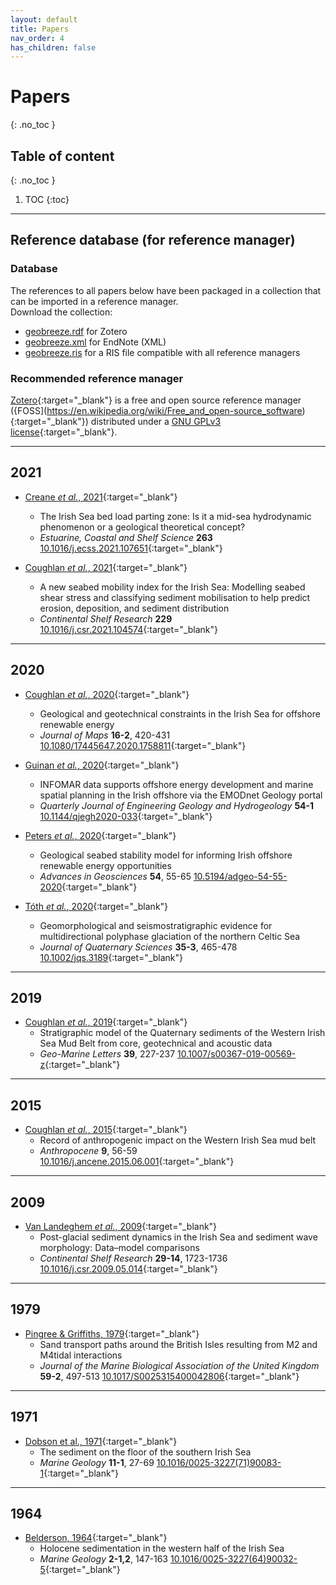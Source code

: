 ```yaml
---
layout: default
title: Papers
nav_order: 4
has_children: false
---
```

<!-- markdownlint-disable MD014 MD022 MD025 MD033 MD040 -->

# Papers
{: .no_toc }


## Table of content
{: .no_toc }

1. TOC
{:toc}

---

## Reference database (for reference manager)

### Database

The references to all papers below have been packaged in a collection that can be imported in a reference manager.  
Download the collection:

* [geobreeze.rdf](../res/reference-manager/geobreeze.rdf) for Zotero
* [geobreeze.xml](../res/reference-manager/geobreeze.xml) for EndNote (XML)
* [geobreeze.ris](../res/reference-manager/geobreeze.ris) for a RIS file compatible with all reference managers

### Recommended reference manager

[Zotero](https://www.zotero.org/){:target="_blank"} is a free and open source reference manager ({FOSS](https://en.wikipedia.org/wiki/Free_and_open-source_software){:target="_blank"}) distributed under a [GNU GPLv3 license](https://en.wikipedia.org/wiki/GNU_General_Public_License#Copyleft){:target="_blank"}.

---

## 2021

* [Creane *et al.*, 2021](https://www.sciencedirect.com/science/article/pii/S027277142100500X){:target="_blank"}
  * The Irish Sea bed load parting zone: Is it a mid-sea hydrodynamic phenomenon or a geological theoretical concept?
  *  *Estuarine, Coastal and Shelf Science* **263** [10.1016/j.ecss.2021.107651](https://doi.org/10.1016/j.ecss.2021.107651){:target="_blank"}

* [Coughlan *et al.*, 2021](https://www.sciencedirect.com/science/article/pii/S0278434321002302){:target="_blank"}
  * A new seabed mobility index for the Irish Sea: Modelling seabed shear stress and classifying sediment mobilisation to help predict erosion, deposition, and sediment distribution
  * *Continental Shelf Research* **229** [10.1016/j.csr.2021.104574](https://doi.org/10.1016/j.csr.2021.104574){:target="_blank"} 

---

## 2020

* [Coughlan *et al.*, 2020](https://www.tandfonline.com/doi/full/10.1080/17445647.2020.1758811){:target="_blank"}
  * Geological and geotechnical constraints in the Irish Sea for offshore renewable energy
  * *Journal of Maps* **16-2**, 420-431 [10.1080/17445647.2020.1758811](https://doi.org/10.1080/17445647.2020.1758811){:target="_blank"}

* [Guinan *et al.*, 2020](https://pubs.geoscienceworld.org/qjegh/article/54/1/qjegh2020-033/588270/INFOMAR-data-supports-offshore-energy-development?doi=10.1144%2fqjegh2020-033){:target="_blank"} 
  * INFOMAR data supports offshore energy development and marine spatial planning in the Irish offshore via the EMODnet Geology portal
  * *Quarterly Journal of Engineering Geology and Hydrogeology* **54-1** [10.1144/qjegh2020-033](https://doi.org/10.1144/qjegh2020-033){:target="_blank"}

* [Peters *et al.*, 2020](https://adgeo.copernicus.org/articles/54/55/2020/){:target="_blank"}
  * Geological seabed stability model for informing Irish offshore renewable energy opportunities
  * *Advances in Geosciences* **54**, 55-65 [10.5194/adgeo-54-55-2020](https://doi.org/10.5194/adgeo-54-55-2020){:target="_blank"}

* [Tóth *et al.*, 2020](https://onlinelibrary.wiley.com/doi/10.1002/jqs.3189){:target="_blank"}
  * Geomorphological and seismostratigraphic evidence for multidirectional polyphase glaciation of the northern Celtic Sea
  * *Journal of Quaternary Sciences* **35-3**, 465-478 [10.1002/jqs.3189](https://doi.org/10.1002/jqs.3189){:target="_blank"}

---

## 2019

* [Coughlan *et al.*, 2019](https://link.springer.com/article/10.1007%2Fs00367-019-00569-z){:target="_blank"} 
  * Stratigraphic model of the Quaternary sediments of the Western Irish Sea Mud Belt from core, geotechnical and acoustic data
  * *Geo-Marine Letters* **39**, 227-237 [10.1007/s00367-019-00569-z](https://doi.org/10.1007/s00367-019-00569-z){:target="_blank"}

---

## 2015

* [Coughlan *et al.*, 2015](https://www.sciencedirect.com/science/article/abs/pii/S2213305415300060){:target="_blank"} 
  * Record of anthropogenic impact on the Western Irish Sea mud belt
  * *Anthropocene* **9**, 56-59 [10.1016/j.ancene.2015.06.001](https://doi.org/10.1016/j.ancene.2015.06.001){:target="_blank"}

---

## 2009

* [Van Landeghem *et al.*, 2009](https://www.sciencedirect.com/science/article/abs/pii/S0278434309001873){:target="_blank"} 
  * Post-glacial sediment dynamics in the Irish Sea and sediment wave morphology: Data–model comparisons
  * *Continental Shelf Research* **29-14**, 1723-1736 [10.1016/j.csr.2009.05.014](https://doi.org/10.1016/j.csr.2009.05.014){:target="_blank"}

---

## 1979

* [Pingree & Griffiths, 1979](https://www.cambridge.org/core/journals/journal-of-the-marine-biological-association-of-the-united-kingdom/article/abs/sand-transport-paths-around-the-british-isles-resulting-from-m2-and-m4tidal-interactions/EB0F6B51EA152B6179B51BB819B1BC55){:target="_blank"} 
  * Sand transport paths around the British Isles resulting from M2 and M4tidal interactions
  * *Journal of the Marine Biological Association of the United Kingdom* **59-2**, 497-513 [10.1017/S0025315400042806](https://doi.org/10.1017/S0025315400042806){:target="_blank"}

---

## 1971

* [Dobson et al., 1971](https://www.sciencedirect.com/science/article/pii/0025322771900831){:target="_blank"} 
  * The sediment on the floor of the southern Irish Sea
  * *Marine Geology* **11-1**, 27-69 [10.1016/0025-3227(71)90083-1](https://doi.org/10.1016/0025-3227(71)90083-1){:target="_blank"}

---

## 1964

* [Belderson, 1964](https://www.sciencedirect.com/science/article/pii/0025322764900325){:target="_blank"} 
  * Holocene sedimentation in the western half of the Irish Sea
  * *Marine Geology* **2-1,2**, 147-163 [10.1016/0025-3227(64)90032-5](https://doi.org/10.1016/0025-3227(64)90032-5){:target="_blank"}


